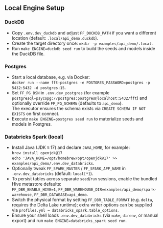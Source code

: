 ## Local Engine Setup

### DuckDB

- Copy `.env.dev_duckdb` and adjust `FF_DUCKDB_PATH` if you want a different location (default: `.local/api_demo.duckdb`).
- Create the target directory once: `mkdir -p examples/api_demo/.local`.
- Run `make ENGINE=duckdb seed run` to build the seeds and models inside the DuckDB file.

### Postgres

- Start a local database, e.g. via Docker:  
  `docker run --name fft-postgres -e POSTGRES_PASSWORD=postgres -p 5432:5432 -d postgres:15`.
- Set `FF_PG_DSN` in `.env.dev_postgres` (for example `postgresql+psycopg://postgres:postgres@localhost:5432/fft`) and optionally override `FF_PG_SCHEMA` (defaults to `api_demo`).  
  The executor ensures the schema exists via `CREATE SCHEMA IF NOT EXISTS` on first connect.
- Execute `make ENGINE=postgres seed run` to materialize seeds and models in Postgres.

### Databricks Spark (local)

- Install Java (JDK ≥ 17) and declare `JAVA_HOME`, for example:  
  `brew install openjdk@17`  
  `echo 'JAVA_HOME=/opt/homebrew/opt/openjdk@17' >> examples/api_demo/.env.dev_databricks`.
- Optionally tweak `FF_SPARK_MASTER` / `FF_SPARK_APP_NAME` in `.env.dev_databricks` (default: `local[*]`).
- To persist tables across separate `seed`/`run` sessions, enable the bundled Hive metastore defaults:  
  `FF_DBR_ENABLE_HIVE=1`, `FF_DBR_WAREHOUSE_DIR=examples/api_demo/spark-warehouse`, `FF_DBR_DATABASE=api_demo`.
- Switch the physical format by setting `FF_DBR_TABLE_FORMAT` (e.g. `delta`, requires the Delta Lake runtime); extra writer options can be supplied via `profiles.yml → databricks_spark.table_options`.
- Ensure your shell loads `.env.dev_databricks` (via `make`, `direnv`, or manual export) and run `make ENGINE=databricks_spark seed run`.
